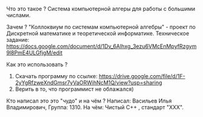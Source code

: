 Что это такое ?
  Система компьютерной алгеры для работы с большими числами.

Зачем ?
  "Коллоквиум по системам компьютерной алгебры" - проект по Дискретной математике и теоретической информатике.
  Техническое задание: https://docs.google.com/document/d/1Dv_6AIhxg_3ezu6VMcEnMpyfRzgym9l8PmE4ULGfjgM/edit

Как это использовать ?
  1) Скачать программу по ссылке: https://drive.google.com/file/d/1F-2yYgRfzweXndGmsr7yVaORWihNcM1Q/view?usp=sharing
  2) Верить в то, что программист не облажался)

Кто написал это это "чудо" и на чём ?
Написал:
  Васильев Илья Владимирович, Группа: 1310.
На чём:
  Чистый C++ , стандарт "XXX".
